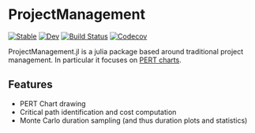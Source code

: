 # ProjectManagement

[![Stable](https://img.shields.io/badge/docs-stable-blue.svg)](https://oxinabox.github.io/ProjectManagement.jl/stable)
[![Dev](https://img.shields.io/badge/docs-dev-blue.svg)](https://oxinabox.github.io/ProjectManagement.jl/dev)
[![Build Status](https://travis-ci.com/oxinabox/ProjectManagement.jl.svg?branch=master)](https://travis-ci.com/oxinabox/ProjectManagement.jl)
[![Codecov](https://codecov.io/gh/oxinabox/ProjectManagement.jl/branch/master/graph/badge.svg)](https://codecov.io/gh/oxinabox/ProjectManagement.jl)

ProjectManagement.jl is a julia package based around traditional project management.
In particular it focuses on [PERT charts](https://en.wikipedia.org/wiki/Program_evaluation_and_review_technique).


## Features
 - PERT Chart drawing
 - Critical path identification and cost computation
 - Monte Carlo duration sampling (and thus duration plots and statistics)
